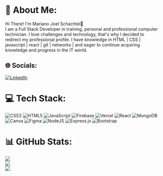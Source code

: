 # 💫 About Me:
Hi There! I'm Mariano Joel Schachtel👋<br>I am a Full Stack Developer in training, personal and professional computer technician. I love challenges and technology, that's why I decided to redirect my professional profile. I have knowledge in HTML | CSS | javascript | react | git | networks | and eager to continue acquiring knowledge and progress in the IT world.


## 🌐 Socials:
[![LinkedIn](https://img.shields.io/badge/LinkedIn-%230077B5.svg?logo=linkedin&logoColor=white)](https://linkedin.com/in/www.linkedin.com/in/joelschachteldev) 

# 💻 Tech Stack:
![CSS3](https://img.shields.io/badge/css3-%231572B6.svg?style=flat-square&logo=css3&logoColor=white) ![HTML5](https://img.shields.io/badge/html5-%23E34F26.svg?style=flat-square&logo=html5&logoColor=white) ![JavaScript](https://img.shields.io/badge/javascript-%23323330.svg?style=flat-square&logo=javascript&logoColor=%23F7DF1E) ![Firebase](https://img.shields.io/badge/firebase-%23039BE5.svg?style=flat-square&logo=firebase) ![Vercel](https://img.shields.io/badge/vercel-%23000000.svg?style=flat-square&logo=vercel&logoColor=white) ![React](https://img.shields.io/badge/react-%2320232a.svg?style=flat-square&logo=react&logoColor=%2361DAFB) ![MongoDB](https://img.shields.io/badge/MongoDB-%234ea94b.svg?style=flat-square&logo=mongodb&logoColor=white) ![Canva](https://img.shields.io/badge/Canva-%2300C4CC.svg?style=flat-square&logo=Canva&logoColor=white) 	![Figma](https://img.shields.io/badge/figma-%23F24E1E.svg?style=flat-square&logo=figma&logoColor=white) ![NodeJS](https://img.shields.io/badge/node.js-6DA55F?style=flat-square&logo=node.js&logoColor=white) ![Express.js](https://img.shields.io/badge/express.js-%23404d59.svg?style=flat-square&logo=express&logoColor=%2361DAFB) ![Bootstrap](https://img.shields.io/badge/bootstrap-%23563D7C.svg?style=flat-square&logo=bootstrap&logoColor=white)
# 📊 GitHub Stats:
![](https://github-readme-stats.vercel.app/api?username=JoelSchachtel&theme=dark&hide_border=false&include_all_commits=true&count_private=false)<br/>
![](https://github-readme-streak-stats.herokuapp.com/?user=JoelSchachtel&theme=dark&hide_border=false)<br/>
![](https://github-readme-stats.vercel.app/api/top-langs/?username=JoelSchachtel&theme=dark&hide_border=false&include_all_commits=true&count_private=false&layout=compact)

<!-- Proudly created with GPRM ( https://gprm.itsvg.in ) -->
